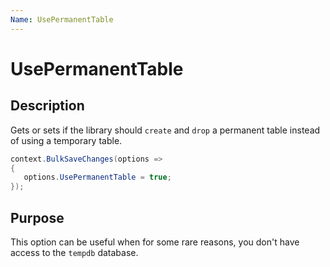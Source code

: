 ```yaml
---
Name: UsePermanentTable
---
```


# UsePermanentTable

## Description

Gets or sets if the library should `create` and `drop` a permanent table instead of using a temporary table.

```csharp
context.BulkSaveChanges(options =>
{
   options.UsePermanentTable = true;
});
```

## Purpose
This option can be useful when for some rare reasons, you don't have access to the `tempdb` database.
